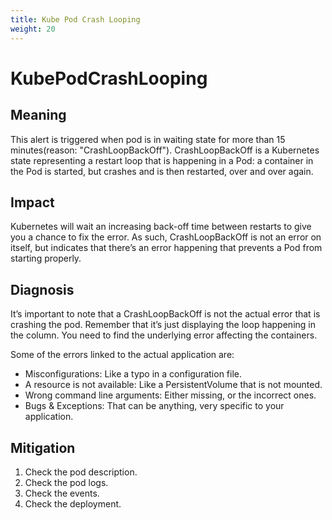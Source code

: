 ```yaml
---
title: Kube Pod Crash Looping
weight: 20
---
```


# KubePodCrashLooping

## Meaning

This alert is triggered when pod is in waiting state for more than 15 minutes(reason: "CrashLoopBackOff").
CrashLoopBackOff is a Kubernetes state representing a restart loop that is happening in a Pod: a container in the Pod is started, but crashes and is then restarted, over and over again.

## Impact

Kubernetes will wait an increasing back-off time between restarts to give you a chance to fix the error. 
As such, CrashLoopBackOff is not an error on itself, but indicates that there’s an error happening that prevents a Pod from starting properly.

## Diagnosis

It’s important to note that a CrashLoopBackOff is not the actual error that is crashing the pod. 
Remember that it’s just displaying the loop happening in the column. 
You need to find the underlying error affecting the containers.

Some of the errors linked to the actual application are:

* Misconfigurations: Like a typo in a configuration file.
* A resource is not available: Like a PersistentVolume that is not mounted.
* Wrong command line arguments: Either missing, or the incorrect ones.
* Bugs & Exceptions: That can be anything, very specific to your application.

## Mitigation
1. Check the pod description.
2. Check the pod logs.
3. Check the events.
4. Check the deployment.
